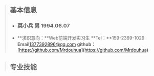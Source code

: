 > ## 基本信息
> * ### 莫小兵 男 1994.06.07
> * **求职意向：**Web前端开发实习生
> **Tel：**159-2369-1029
> **Email**1377392896@qq.com
> **github：**[https://github.com/Mrdouhua](https://github.com/Mrdouhua)


> ## 专业技能

